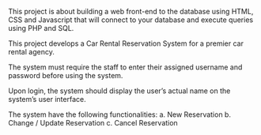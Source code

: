 This project is about building a web front-end to the database using HTML, CSS and Javascript that will connect to your database and execute queries using PHP and SQL.

This project develops a Car Rental Reservation System for a premier car rental agency. 

The system must require the staff to enter their assigned username and password before using the system. 

Upon login, the system should display the user’s actual name on the system’s user interface. 

The system have the following functionalities:
a. New Reservation
b. Change / Update Reservation
c. Cancel Reservation
